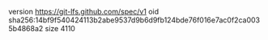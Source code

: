 version https://git-lfs.github.com/spec/v1
oid sha256:14bf9f540424113b2abe9537d9b6d9fb124bde76f016e7ac0f2ca0035b4868a2
size 4110
